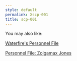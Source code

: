 ```yaml
---
style: default
permalink: Xscp-001
title: scp-001
---
```

You may also like:

[Waterfire's Personnel File](http://scp-wiki.net/waterfire)

[Personnel File: Zolgamax Jones](http://scp-wiki.net/zolgamax)
